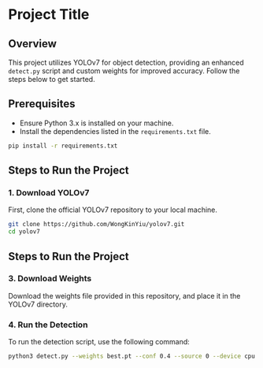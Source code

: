 # Project Title

## Overview

This project utilizes YOLOv7 for object detection, providing an enhanced `detect.py` script and custom weights for improved accuracy. Follow the steps below to get started.

## Prerequisites

- Ensure Python 3.x is installed on your machine.
- Install the dependencies listed in the `requirements.txt` file.

```bash
pip install -r requirements.txt
```

## Steps to Run the Project

### 1. Download YOLOv7

First, clone the official YOLOv7 repository to your local machine.

```bash
git clone https://github.com/WongKinYiu/yolov7.git
cd yolov7
```
## Steps to Run the Project

### 3. Download Weights

Download the weights file provided in this repository, and place it in the YOLOv7 directory.

### 4. Run the Detection

To run the detection script, use the following command:

```bash
python3 detect.py --weights best.pt --conf 0.4 --source 0 --device cpu
```
